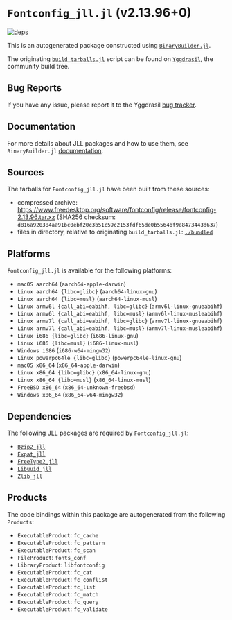 # `Fontconfig_jll.jl` (v2.13.96+0)

[![deps](https://juliahub.com/docs/Fontconfig_jll/deps.svg)](https://juliahub.com/ui/Packages/Fontconfig_jll/xsKJT?page=2)

This is an autogenerated package constructed using [`BinaryBuilder.jl`](https://github.com/JuliaPackaging/BinaryBuilder.jl).

The originating [`build_tarballs.jl`](https://github.com/JuliaPackaging/Yggdrasil/blob/f33279b56a13c91a82dcb16c9b0397de42d79b9d/F/Fontconfig/build_tarballs.jl) script can be found on [`Yggdrasil`](https://github.com/JuliaPackaging/Yggdrasil/), the community build tree.

## Bug Reports

If you have any issue, please report it to the Yggdrasil [bug tracker](https://github.com/JuliaPackaging/Yggdrasil/issues).

## Documentation

For more details about JLL packages and how to use them, see `BinaryBuilder.jl` [documentation](https://docs.binarybuilder.org/stable/jll/).

## Sources

The tarballs for `Fontconfig_jll.jl` have been built from these sources:

* compressed archive: https://www.freedesktop.org/software/fontconfig/release/fontconfig-2.13.96.tar.xz (SHA256 checksum: `d816a920384aa91bc0ebf20c3b51c59c2153fdf65de0b5564bf9e8473443d637`)
* files in directory, relative to originating `build_tarballs.jl`: [`./bundled`](https://github.com/JuliaPackaging/Yggdrasil/tree/f33279b56a13c91a82dcb16c9b0397de42d79b9d/F/Fontconfig/bundled)

## Platforms

`Fontconfig_jll.jl` is available for the following platforms:

* `macOS aarch64` (`aarch64-apple-darwin`)
* `Linux aarch64 {libc=glibc}` (`aarch64-linux-gnu`)
* `Linux aarch64 {libc=musl}` (`aarch64-linux-musl`)
* `Linux armv6l {call_abi=eabihf, libc=glibc}` (`armv6l-linux-gnueabihf`)
* `Linux armv6l {call_abi=eabihf, libc=musl}` (`armv6l-linux-musleabihf`)
* `Linux armv7l {call_abi=eabihf, libc=glibc}` (`armv7l-linux-gnueabihf`)
* `Linux armv7l {call_abi=eabihf, libc=musl}` (`armv7l-linux-musleabihf`)
* `Linux i686 {libc=glibc}` (`i686-linux-gnu`)
* `Linux i686 {libc=musl}` (`i686-linux-musl`)
* `Windows i686` (`i686-w64-mingw32`)
* `Linux powerpc64le {libc=glibc}` (`powerpc64le-linux-gnu`)
* `macOS x86_64` (`x86_64-apple-darwin`)
* `Linux x86_64 {libc=glibc}` (`x86_64-linux-gnu`)
* `Linux x86_64 {libc=musl}` (`x86_64-linux-musl`)
* `FreeBSD x86_64` (`x86_64-unknown-freebsd`)
* `Windows x86_64` (`x86_64-w64-mingw32`)

## Dependencies

The following JLL packages are required by `Fontconfig_jll.jl`:

* [`Bzip2_jll`](https://github.com/JuliaBinaryWrappers/Bzip2_jll.jl)
* [`Expat_jll`](https://github.com/JuliaBinaryWrappers/Expat_jll.jl)
* [`FreeType2_jll`](https://github.com/JuliaBinaryWrappers/FreeType2_jll.jl)
* [`Libuuid_jll`](https://github.com/JuliaBinaryWrappers/Libuuid_jll.jl)
* [`Zlib_jll`](https://github.com/JuliaBinaryWrappers/Zlib_jll.jl)

## Products

The code bindings within this package are autogenerated from the following `Products`:

* `ExecutableProduct`: `fc_cache`
* `ExecutableProduct`: `fc_pattern`
* `ExecutableProduct`: `fc_scan`
* `FileProduct`: `fonts_conf`
* `LibraryProduct`: `libfontconfig`
* `ExecutableProduct`: `fc_cat`
* `ExecutableProduct`: `fc_conflist`
* `ExecutableProduct`: `fc_list`
* `ExecutableProduct`: `fc_match`
* `ExecutableProduct`: `fc_query`
* `ExecutableProduct`: `fc_validate`
